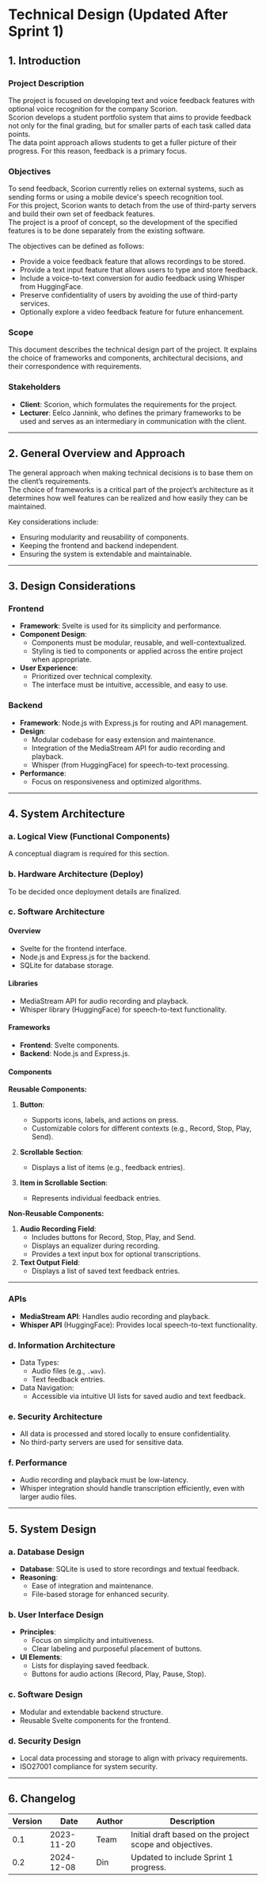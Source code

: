 # Technical Design (Updated After Sprint 1)

## 1. Introduction

### Project Description
The project is focused on developing text and voice feedback features with optional voice recognition for the company Scorion.  
Scorion develops a student portfolio system that aims to provide feedback not only for the final grading, but for smaller parts of each task called data points.  
The data point approach allows students to get a fuller picture of their progress. For this reason, feedback is a primary focus. 

### Objectives
To send feedback, Scorion currently relies on external systems, such as sending forms or using a mobile device's speech recognition tool.  
For this project, Scorion wants to detach from the use of third-party servers and build their own set of feedback features.  
The project is a proof of concept, so the development of the specified features is to be done separately from the existing software.

The objectives can be defined as follows:
- Provide a voice feedback feature that allows recordings to be stored.
- Provide a text input feature that allows users to type and store feedback.
- Include a voice-to-text conversion for audio feedback using Whisper from HuggingFace.
- Preserve confidentiality of users by avoiding the use of third-party services.
- Optionally explore a video feedback feature for future enhancement.

### Scope
This document describes the technical design part of the project. It explains the choice of frameworks and components, architectural decisions, and their correspondence with requirements.

### Stakeholders
- **Client**: Scorion, which formulates the requirements for the project.
- **Lecturer**: Eelco Jannink, who defines the primary frameworks to be used and serves as an intermediary in communication with the client.

---

## 2. General Overview and Approach

The general approach when making technical decisions is to base them on the client’s requirements.  
The choice of frameworks is a critical part of the project’s architecture as it determines how well features can be realized and how easily they can be maintained.  

Key considerations include:
- Ensuring modularity and reusability of components.
- Keeping the frontend and backend independent.
- Ensuring the system is extendable and maintainable.

---

## 3. Design Considerations

### Frontend
- **Framework**: Svelte is used for its simplicity and performance.
- **Component Design**:
  - Components must be modular, reusable, and well-contextualized.
  - Styling is tied to components or applied across the entire project when appropriate.
- **User Experience**:
  - Prioritized over technical complexity.
  - The interface must be intuitive, accessible, and easy to use.

### Backend
- **Framework**: Node.js with Express.js for routing and API management.
- **Design**:
  - Modular codebase for easy extension and maintenance.
  - Integration of the MediaStream API for audio recording and playback.
  - Whisper (from HuggingFace) for speech-to-text processing.
- **Performance**:
  - Focus on responsiveness and optimized algorithms.

---

## 4. System Architecture

### a. Logical View (Functional Components)
A conceptual diagram is required for this section.

### b. Hardware Architecture (Deploy)
To be decided once deployment details are finalized.

### c. Software Architecture

#### Overview
- Svelte for the frontend interface.
- Node.js and Express.js for the backend.
- SQLite for database storage.

#### Libraries
- MediaStream API for audio recording and playback.
- Whisper library (HuggingFace) for speech-to-text functionality.

#### Frameworks
- **Frontend**: Svelte components.
- **Backend**: Node.js and Express.js.

#### Components

**Reusable Components:**
1. **Button**:
   - Supports icons, labels, and actions on press.
   - Customizable colors for different contexts (e.g., Record, Stop, Play, Send).

2. **Scrollable Section**:
   - Displays a list of items (e.g., feedback entries).

3. **Item in Scrollable Section**:
   - Represents individual feedback entries.

**Non-Reusable Components:**
1. **Audio Recording Field**:
   - Includes buttons for Record, Stop, Play, and Send.
   - Displays an equalizer during recording.
   - Provides a text input box for optional transcriptions.
2. **Text Output Field**:
   - Displays a list of saved text feedback entries.

---

### APIs
- **MediaStream API**: Handles audio recording and playback.
- **Whisper API** (HuggingFace): Provides local speech-to-text functionality.

### d. Information Architecture
- Data Types:
  - Audio files (e.g., `.wav`).
  - Text feedback entries.
- Data Navigation:
  - Accessible via intuitive UI lists for saved audio and text feedback.

### e. Security Architecture
- All data is processed and stored locally to ensure confidentiality.
- No third-party servers are used for sensitive data.

### f. Performance
- Audio recording and playback must be low-latency.
- Whisper integration should handle transcription efficiently, even with larger audio files.

---

## 5. System Design

### a. Database Design
- **Database**: SQLite is used to store recordings and textual feedback.
- **Reasoning**:
  - Ease of integration and maintenance.
  - File-based storage for enhanced security.

### b. User Interface Design
- **Principles**:
  - Focus on simplicity and intuitiveness.
  - Clear labeling and purposeful placement of buttons.
- **UI Elements**:
  - Lists for displaying saved feedback.
  - Buttons for audio actions (Record, Play, Pause, Stop).

### c. Software Design
- Modular and extendable backend structure.
- Reusable Svelte components for the frontend.

### d. Security Design
- Local data processing and storage to align with privacy requirements.
- ISO27001 compliance for system security.

---

## 6. Changelog

| Version | Date       | Author | Description                                                        |
|---------|------------|--------|--------------------------------------------------------------------|
| 0.1     | 2023-11-20 | Team   | Initial draft based on the project scope and objectives.           |
| 0.2     | 2024-12-08 | Din   | Updated to include Sprint 1 progress. |

